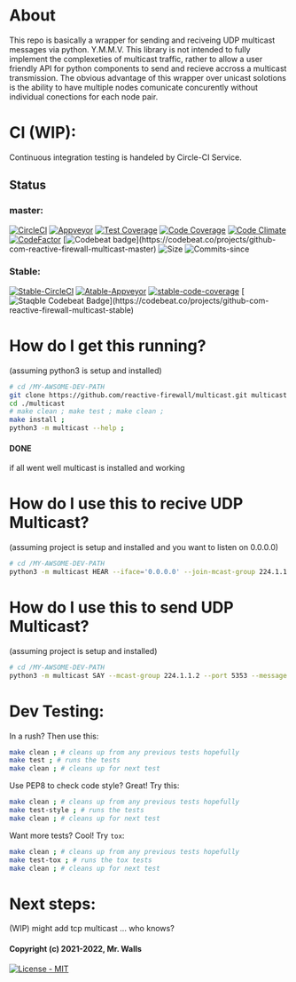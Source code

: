# About
This repo is basically a wrapper for sending and reciveing UDP multicast messages via python. Y.M.M.V.
This library is not intended to fully implement the complexeties of multicast traffic, rather to allow a user
friendly API for python components to send and recieve accross a multicast transmission.
The obvious advantage of this wrapper over unicast solotions is the ability to have multiple nodes comunicate
concurently without individual conections for each node pair.

# CI (WIP):

Continuous integration testing is handeled by Circle-CI Service.

## Status

### master:
[![CircleCI](https://circleci.com/gh/reactive-firewall/multicast/tree/master.svg?style=svg)](https://circleci.com/gh/reactive-firewall/multicast/tree/master)
[![Appveyor](https://ci.appveyor.com/api/projects/status/??????/branch/master?svg=true)](https://ci.appveyor.com/project/reactive-firewall/multicast/branch/master)
[![Test Coverage](https://api.codeclimate.com/v1/badges/8a9422860b6a5b6477b5/test_coverage)](https://codeclimate.com/github/reactive-firewall/multicast/test_coverage)
[![Code Coverage](https://codecov.io/gh/reactive-firewall/multicast/branch/master/graph/badge.svg)](https://codecov.io/gh/reactive-firewall/multicast/branch/master/)
[![Code Climate](https://api.codeclimate.com/v1/badges/8a9422860b6a5b6477b5/maintainability)](https://codeclimate.com/github/reactive-firewall/multicast)
[![CodeFactor](https://www.codefactor.io/repository/github/reactive-firewall/multicast/badge)](https://www.codefactor.io/repository/github/reactive-firewall/multicast)
[![Codebeat badge](https://codebeat.co/badges/?????)](https://codebeat.co/projects/github-com-reactive-firewall-multicast-master)
![Size](https://img.shields.io/github/languages/code-size/reactive-firewall/multicast.svg)
![Commits-since](https://img.shields.io/github/commits-since/reactive-firewall/multicast/stable.svg?maxAge=9000)

### Stable:
[![Stable-CircleCI](https://circleci.com/gh/reactive-firewall/multicast/tree/stable.svg?style=svg)](https://circleci.com/gh/reactive-firewall/multicast/tree/stable)
[![Atable-Appveyor](https://ci.appveyor.com/api/projects/status/????/branch/stable?svg=true)](https://ci.appveyor.com/project/reactive-firewall/multicast/branch/stable)
[![stable-code-coverage](https://codecov.io/gh/reactive-firewall/multicast/branch/stable/graph/badge.svg)](https://codecov.io/gh/reactive-firewall/multicast/branch/stable/)
[![Staqble Codebeat Badge](https://codebeat.co/badges/????)](https://codebeat.co/projects/github-com-reactive-firewall-multicast-stable)

# How do I get this running?

(assuming python3 is setup and installed)

```bash
# cd /MY-AWSOME-DEV-PATH
git clone https://github.com/reactive-firewall/multicast.git multicast
cd ./multicast
# make clean ; make test ; make clean ;
make install ;
python3 -m multicast --help ;
```

#### DONE
if all went well multicast is installed and working


# How do I use this to recive UDP Multicast?

(assuming project is setup and installed and you want to listen on 0.0.0.0)

```bash
# cd /MY-AWSOME-DEV-PATH
python3 -m multicast HEAR --iface='0.0.0.0' --join-mcast-group 224.1.1.2 --bind-group '224.1.1.2' --port 5353
```

# How do I use this to send UDP Multicast?

(assuming project is setup and installed)

```bash
# cd /MY-AWSOME-DEV-PATH
python3 -m multicast SAY --mcast-group 224.1.1.2 --port 5353 --message "Hello World!"
```

# Dev Testing:

In a rush? Then use this:

```bash
make clean ; # cleans up from any previous tests hopefully
make test ; # runs the tests
make clean ; # cleans up for next test
```

Use PEP8 to check code style? Great! Try this:

```bash
make clean ; # cleans up from any previous tests hopefully
make test-style ; # runs the tests
make clean ; # cleans up for next test
```

Want more tests? Cool! Try `tox`:

```bash
make clean ; # cleans up from any previous tests hopefully
make test-tox ; # runs the tox tests
make clean ; # cleans up for next test
```

# Next steps:

(WIP) might add tcp multicast ... who knows?


#### Copyright (c) 2021-2022, Mr. Walls
[![License - MIT](https://img.shields.io/github/license/reactive-firewall/multicast.svg?maxAge=3600)](https://github.com/reactive-firewall/multicast/blob/stable/LICENSE.md)

